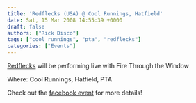 ```yaml
---
title: 'Redflecks (USA) @ Cool Runnings, Hatfield'
date: Sat, 15 Mar 2008 14:55:39 +0000
draft: false
authors: ["Rick Disco"]
tags: ["cool runnings", "pta", "redflecks"]
categories: ["Events"]
---
```


[Redflecks](http://www.myspace.com/redflecks) will be performing live with Fire Through the Window

Where: Cool Runnings, Hatfield, PTA

Check out the [facebook event](http://www.facebook.com/event.php?eid=10156006314) for more details!